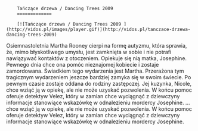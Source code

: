 
        Tańczące drzewa / Dancing Trees 2009 
        =============
        
        [![Tańczące drzewa / Dancing Trees 2009 ](http://vidos.pl/images/player.gif)](http://vidos.pl/tanczace-drzewa-dancing-trees-2009)
        
        
 Osiemnastoletnia Martha Rooney cierpi na formę autyzmu, która sprawia, że, mimo błyskotliwego umysłu, jest zamknięta w sobie i nie potrafi nawiązywać kontaktów z otoczeniem. Opiekuje się nią matka, Josephine. Pewnego dnia chce ona pomóc nieznajomej kobiecie i zostaje zamordowana. Świadkiem tego wydarzenia jest Martha. Przerażona tym tragicznym wydarzeniem jeszcze bardziej zamyka się w swoim świecie. Po pewnym czasie zostaje oddana do rodziny zastępczej. Jej kuzynka, Nicole, chce wziąć ją w opiekę, ale nie może uzyskać pozwolenia. W końcu pomoc oferuje detektyw Velez, który w zamian chce wyciągnąć z dziewczyny informacje stanowiące wskazówkę w odnalezieniu mordercy Josephine.   ... chce wziąć ją w opiekę, ale nie może uzyskać pozwolenia. W końcu pomoc oferuje detektyw Velez, który w zamian chce wyciągnąć z dziewczyny informacje stanowiące wskazówkę w odnalezieniu mordercy Josephine.
    
